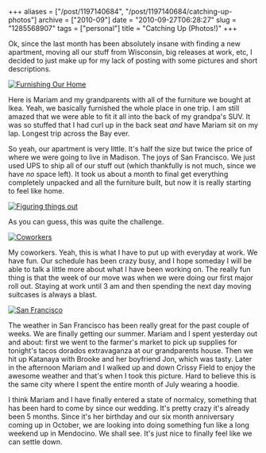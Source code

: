 +++
aliases = ["/post/1197140684", "/post/1197140684/catching-up-photos"]
archive = ["2010-09"]
date = "2010-09-27T06:28:27"
slug = "1285568907"
tags = ["personal"]
title = "Catching Up (Photos!)"
+++

Ok, since the last month has been absolutely insane with finding a new
apartment, moving all our stuff from Wisconsin, big releases at work, etc,
I decided to just make up for my lack of posting with some pictures and
short descriptions.

[![Furnishing Our Home][1]][2]

Here is Mariam and my grandparents with all of the furniture we bought at
Ikea.  Yeah, we basically furnished the whole place in one trip.  I am
still amazed that we were able to fit it all into the back of my grandpa's
SUV.  It was so stuffed that I had curl up in the back seat *and* have
Mariam sit on my lap.  Longest trip across the Bay ever.

So yeah, our apartment is very little.  It's half the size but twice the
price of where we were going to live in Madison.  The joys of San
Francisco.  We just used UPS to ship all of our stuff out (which
thankfully is not much, since we have *no* space left).  It took us about
a month to final get everything completely unpacked and all the furniture
built, but now it is really starting to feel like home.

[![Figuring things out][3]][4]

As you can guess, this was quite the challenge.

[![Coworkers][5]][6]

My coworkers.  Yeah, this is what I have to put up with everyday at work.
We have fun.  Our schedule has been crazy busy, and I hope someday I will
be able to talk a little more about what I have been working on.  The
really fun thing is that the week of our move was when we were doing our
first major roll out.  Staying at work until 3 am and then spending the
next day moving suitcases is always a blast.

[![San Francisco][7]][8]

The weather in San Francisco has been really great for the past couple of
weeks.  We are finally getting our summer.  Mariam and I spent yesterday
out and about: first we went to the farmer's market to pick up supplies
for tonight's tacos dorados extravaganza at our grandparents house.  Then
we hit up Katanaya with Brooke and her boyfriend Jon, which was tasty.
Later in the afternoon Mariam and I walked up and down Crissy Field to
enjoy the awesome weather and that's when I took this picture.  Hard to
believe this is the same city where I spent the entire month of July
wearing a hoodie.

I think Mariam and I have finally entered a state of normalcy, something
that has been hard to come by since our wedding.  It's pretty crazy it's
already been 5 months.  Since it's her birthday and our six month
anniversary coming up in October, we are looking into doing something fun
like a long weekend up in Mendocino.  We shall see.  It's just nice to
finally feel like we can settle down.

[1]: http://farm5.static.flickr.com/4151/5029055216_e06f5b5a34.jpg
[2]: http://www.flickr.com/photos/28471535@N02/5029055216
[3]: http://farm5.static.flickr.com/4151/5028439777_41995c0a13.jpg
[4]: http://www.flickr.com/photos/28471535@N02/5028439777
[5]: http://farm5.static.flickr.com/4090/5029056628_1b5430e6c0.jpg
[6]: http://www.flickr.com/photos/28471535@N02/5029056628
[7]: http://farm5.static.flickr.com/4109/5028441185_a8ebbfd21f.jpg
[8]: http://www.flickr.com/photos/28471535@N02/5028441185
